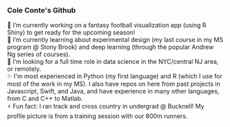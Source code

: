 ### Cole Conte's Github
🔭 I’m currently working on a fantasy football visualization app (using R Shiny) to get ready for the upcoming season! <br>
🌱 I’m currently learning about experimental design (my last course in my MS program @ Stony Brook) and deep learning (through the popular Andrew Ng series of courses). <br>
🤔 I’m looking for a full time role in data science in the NYC/central NJ area, or remotely. <br>
✨ I'm most experienced in Python (my first language) and R (which I use for most of the work in my MS). I also have repos on here from past projects in Javascript, Swift, and Java, and have experience in many other languages, from C and C++ to Matlab. <br>
⚡ Fun fact: I ran track and cross country in undergrad @ Bucknell! My profile picture is from a training session with our 800m runners. <br>

<!--
**ColeConte/ColeConte** is a ✨ _special_ ✨ repository because its `README.md` (this file) appears on your GitHub profile.
-->
